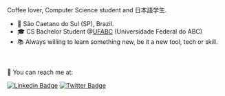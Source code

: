 
Coffee lover, Computer Science student and 日本語学生.
  
* :round_pushpin: São Caetano do Sul (SP), Brazil. 
* :mortar_board: CS Bachelor Student @<a href="http://www.ufabc.edu.br">UFABC</a> (Universidade Federal do ABC)
* :books: Always willing to learn something new, be it a new tool, tech or skill.


<br></br>
:email: You can reach me at:

[![Linkedin Badge](https://img.shields.io/badge/-LinkedIn-blue?style=flat-square&logo=Linkedin&logoColor=white)](https://www.linkedin.com/in/ruanrf)
[![Twitter Badge](https://img.shields.io/badge/-Twitter-1ca0f1?style=flat-square&labelColor=1ca0f1&logo=twitter&logoColor=white)](https://twitter.com/ruannn)
 
